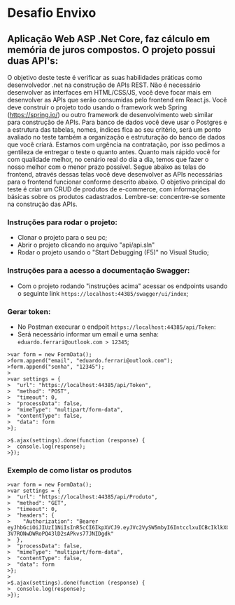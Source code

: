# Desafio Envixo 
## Aplicação Web ASP .Net Core, faz cálculo em memória de juros compostos. O projeto possui duas API's:
O objetivo deste teste é verificar as suas habilidades práticas como desenvolvedor .net na construção de APIs REST.
Não é necessário desenvolver as interfaces em HTML/CSS/JS, você deve focar mais em desenvolver as APIs que serão consumidas pelo frontend em React.js.
Você deve construir o projeto todo usando o framework web Spring (https://spring.io/) ou outro framework de desenvolvimento web similar para construção de APIs.
Para banco de dados você deve usar o Postgres e a estrutura das tabelas, nomes, índices fica ao seu critério, será um ponto avaliado no teste também a organização e estruturação do banco de dados que você criará.
Estamos com urgência na contratação, por isso pedimos a gentileza de entregar o teste o quanto antes. Quanto mais rápido você for com qualidade melhor, no cenário real do dia a dia, temos que fazer o nosso melhor com o menor prazo possível.
Segue abaixo as telas do frontend, através dessas telas você deve desenvolver as APIs necessárias para o frontend funcionar conforme descrito abaixo.
O objetivo principal do teste é criar um CRUD de produtos de e-commerce, com informações básicas sobre os produtos cadastrados. Lembre-se: concentre-se somente na construção das APIs.

### Instruções para rodar o projeto:
- Clonar o projeto para o seu pc;
- Abrir o projeto clicando no arquivo "api/api.sln"
- Rodar o projeto usando o "Start Debugging (F5)" no Visual Studio;

### Instruções para a acesso a documentação Swagger:
- Com o projeto rodando "instruções acima" acessar os endpoints usando o seguinte link `https://localhost:44385/swagger/ui/index`;

### Gerar token:
- No Postman execurar o endpoit `https://localhost:44385/api/Token`:
- Será necessário informar um email e uma senha: `eduardo.ferrari@outlook.com > 12345`;
~~~Script
>var form = new FormData();
>form.append("email", "eduardo.ferrari@outlook.com");
>form.append("senha", "12345");
>
>var settings = {
>  "url": "https://localhost:44385/api/Token",
>  "method": "POST",
>  "timeout": 0,
>  "processData": false,
>  "mimeType": "multipart/form-data",
>  "contentType": false,
>  "data": form
>};

>$.ajax(settings).done(function (response) {
>  console.log(response);
>});
~~~

### Exemplo de como listar os produtos
~~~Script
>var form = new FormData();
>var settings = {
>  "url": "https://localhost:44385/api/Produto",
>  "method": "GET",
>  "timeout": 0,
>  "headers": {
>    "Authorization": "Bearer eyJhbGciOiJIUzI1NiIsInR5cCI6IkpXVCJ9.eyJVc2VySW5mbyI6IntcclxuICBcIklkXCI6IDEsXHJcbiAgXCJFbWFpbFwiOiBcImVkdWFyZG8uZmVycmFyaUBvdXRsb29rLmNvbVwiLFxyXG4gIFwiU2VuaGFcIjogXCI4MjdDQ0IwRUVBOEE3MDZDNEMzNEExNjg5MUY4NEU3QlwiLFxyXG4gIFwiTW9kdWxvc1wiOiBbXHJcbiAgICBcIlByb2R1dG9cIixcclxuICAgIFwiQ2F0ZWdvcmlhXCJcclxuICBdLFxyXG4gIFwiVmFsaWRhZGVcIjogXCIyMDIyLTEwLTA4VDAwOjAwOjAwXCJcclxufSIsIm5iZiI6MTY2NTE1OTk0NiwiZXhwIjoxNjY1MjQ2MzQ2LCJpYXQiOjE2NjUxNTk5NDYsImlzcyI6Imh0dHBzOi8vbG9jYWxob3N0OjQ0Mzg1IiwiYXVkIjoiaHR0cHM6Ly9sb2NhbGhvc3Q6NDQzODUifQ.iJLm9v2yE-3V7RONwDWRoPQ43lD2sAPkvs77JNIDgdk"
>  },
>  "processData": false,
>  "mimeType": "multipart/form-data",
>  "contentType": false,
>  "data": form
>};
>
>$.ajax(settings).done(function (response) {
>  console.log(response);
>});
~~~
   
